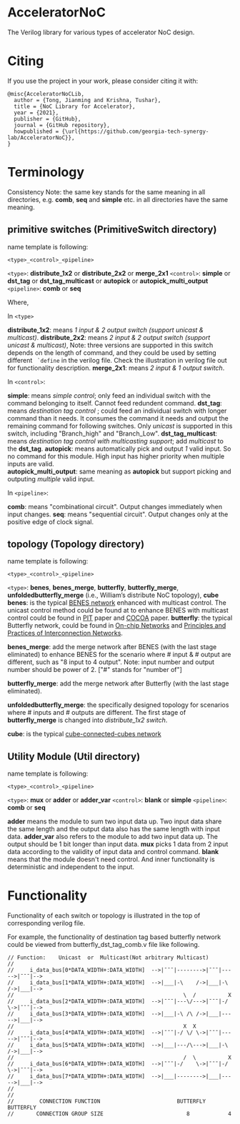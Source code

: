 # AcceleratorNoC
The Verilog library for various types of accelerator NoC design.

# Citing
If you use the project in your work, please consider citing it with:

```
@misc{AcceleratorNoCLib,
  author = {Tong, Jianming and Krishna, Tushar},
  title = {NoC Library for Accelerator},
  year = {2021},
  publisher = {GitHub},
  journal = {GitHub repository},
  howpublished = {\url{https://github.com/georgia-tech-synergy-lab/AcceleratorNoC}},
}
```

# Terminology

Consistency Note: the same key stands for the same meaning in all directories, e.g. **comb**, **seq** and **simple** etc. in all directories have the same meaning.

## primitive switches (PrimitiveSwitch directory)

name template is following:

```<type>_<control>_<pipeline>```

```<type>```: **distribute_1x2** or **distribute_2x2** or **merge_2x1**
```<control>```: **simple** or **dst_tag** or **dst_tag_multicast** or **autopick** or **autopick_multi_output**
```<pipeline>```: **comb** or **seq**

Where,

In ```<type>```

**distribute_1x2**: means *1 input & 2 output switch (support unicast & multicast)*.
**distribute_2x2**: means *2 input & 2 output switch (support unicast & multicast)*, Note: three versions are supported in this switch depends on the length of command, and they could be used by setting different ``` `define``` in the verilog file. Check the illustration in verilog file out for functionality description. 
**merge_2x1**: means *2 input & 1 output switch*.

In ```<control>```:

**simple**: means *simple control*; only feed an individual switch with the command belonging to itself. Cannot feed redundent command.
**dst_tag**: means *destination tag control* ; could feed an individual switch with longer command than it needs. It consumes the command it needs and output the remaining command for following switches. Only *unicast* is supported in this switch, including "Branch_high" and "Branch_Low". 
**dst_tag_multicast**: means *destination tag control with multicasting support*; add *multicast* to the **dst_tag**.
**autopick**: means automatically pick and output *1* valid input. So no command for this module. High input has higher priority when multiple inputs are valid.   
**autopick_multi_output**: same meaning as **autopick** but support picking and outputing *multiple* valid input.

In ```<pipeline>```:

**comb**: means "combinational circuit". Output changes immediately when input changes. 
**seq**: means "sequential circuit". Output changes only at the positive edge of clock signal.


## topology (Topology directory)

name template is following:

```<type>_<control>_<pipeline>```

```<type>```: **benes**, **benes_merge**, **butterfly**, **butterfly_merge**, **unfoldedbutterfly_merge** (i.e., William’s distribute NoC topology), **cube**
**benes**: is the typical [BENES network](http://homepages.inf.ed.ac.uk/cgi/rni/comp-arch.pl?Networks/benes.html,Networks/benes-f.html,Networks/menu-dyn.html) enhanced with multicast control. The unicast control method could be found at to enhance BENES with multicast control could be found in [PIT](https://ieeexplore.ieee.org/abstract/document/9311185) paper and [COCOA](https://dl.acm.org/doi/abs/10.1145/3386263.3406924) paper.
**butterfly**: the typical Butterfly network, could be found in [On-chip Networks](https://ieeexplore.ieee.org/document/7987470) and [Principles and Practices of Interconnection Networks](https://books.google.com.hk/books?hl=zh-CN&lr=&id=Rz7pCY8gIq0C&oi=fnd&pg=PP2&dq=Principles+and+Practices+of+Interconnection+Networks&ots=9hyttbtQze&sig=n0bYVOHFq6juqcBMX_fEwGJc4-w&redir_esc=y#v=onepage&q=Principles%20and%20Practices%20of%20Interconnection%20Networks&f=false).

**benes_merge**: add the merge network after BENES (with the last stage eliminated) to enhance BENES for the scenario where # input & # output are different, such as "8 input to 4 output". Note: input number and output number should be power of 2. ["#" stands for "number of"]

**butterfly_merge**: add the merge network after Butterfly (with the last stage eliminated). 

**unfoldedbutterfly_merge**: the specifically designed topology for scenarios where # inputs and # outputs are different. The first stage of **butterfly_merge** is changed into *distribute_1x2 switch*.

**cube**: is the typical [cube-connected-cubes network](https://www.sciencedirect.com/science/article/pii/016560749290012V)

## Utility Module (Util directory)

name template is following:

```<type>_<control>_<pipeline>```

```<type>```: **mux** or **adder** or **adder_var**
```<control>```: **blank** or **simple**
```<pipeline>```: **comb** or **seq**

**adder** means the module to sum two input data up. Two input data share the same length and the output data also has the same length with input data.
**adder_var** also refers to the module to add two input data up. The output should be 1 bit longer than input data.
**mux** picks 1 data from 2 input data according to the validity of input data and control command.
**blank** means that the module doesn't need control. And inner functionality is deterministic and independent to the input.


# Functionality

Functionality of each switch or topology is illustrated in the top of corresponding verilog file. 

For example, the functionality of destination tag based butterfly network could be viewed from butterfly_dst_tag_comb.v file like following.
```
// Function:    Unicast  or  Multicast(Not arbitrary Multicast)
//                                              
//     i_data_bus[0*DATA_WIDTH+:DATA_WIDTH]  -->|¯¯¯|-------->|¯¯¯|----->|¯¯¯|-->
//     i_data_bus[1*DATA_WIDTH+:DATA_WIDTH]  -->|___|-\    /->|___|-\ /->|___|-->
//                                                     \  /          X                                  
//     i_data_bus[2*DATA_WIDTH+:DATA_WIDTH]  -->|¯¯¯|---\/--->|¯¯¯|-/ \->|¯¯¯|-->
//     i_data_bus[3*DATA_WIDTH+:DATA_WIDTH]  -->|___|-\ /\ /->|___|----->|___|-->
//                                                     X  X                               
//     i_data_bus[4*DATA_WIDTH+:DATA_WIDTH]  -->|¯¯¯|-/ \/ \->|¯¯¯|----->|¯¯¯|-->
//     i_data_bus[5*DATA_WIDTH+:DATA_WIDTH]  -->|___|---/\--->|___|-\ /->|___|-->
//                                                     /  \          X              
//     i_data_bus[6*DATA_WIDTH+:DATA_WIDTH]  -->|¯¯¯|-/    \->|¯¯¯|-/ \->|¯¯¯|-->
//     i_data_bus[7*DATA_WIDTH+:DATA_WIDTH]  -->|___|-------->|___|----->|___|-->
//                                                        
//              
//        CONNECTION FUNCTION                        BUTTERFLY    BUTTERFLY  
//       CONNECTION GROUP SIZE                          8            4 
``` 
